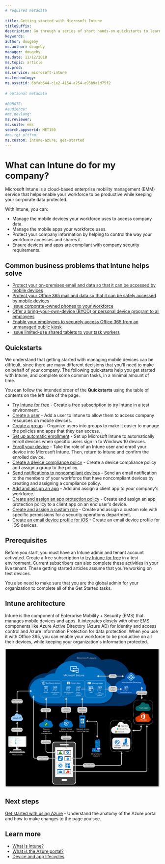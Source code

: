 ```yaml
---
# required metadata

title: Getting started with Microsoft Intune
titleSuffix: 
description: Go through a series of short hands-on quickstarts to learn about Intune.
keywords:
author: dougeby
ms.author: dougeby
manager: dougeby
ms.date: 11/12/2018
ms.topic: article
ms.prod:
ms.service: microsoft-intune
ms.technology:
ms.assetid: 6bfab644-c1e2-4154-a254-e95b9a1d75f2

# optional metadata

#ROBOTS:
#audience:
#ms.devlang:
ms.reviewer:
ms.suite: ems
search.appverid: MET150
#ms.tgt_pltfrm:
ms.custom: intune-azure; get-started
---
```


# What can Intune do for my company?
Microsoft Intune is a cloud-based enterprise mobility management (EMM) service that helps enable your workforce to be productive while keeping your corporate data protected.

With Intune, you can:

- Manage the mobile devices your workforce uses to access company data.
- Manage the mobile apps your workforce uses.
- Protect your company information by helping to control the way your workforce accesses and shares it.
- Ensure devices and apps are compliant with company security requirements.

## Common business problems that Intune helps solve

* [Protect your on-premises email and data so that it can be accessed by mobile devices](common-scenarios.md#protecting-your-on-premises-email-and-data-so-it-can-be-safely-accessed-by-mobile-devices)
* [Protect your Office 365 mail and data so that it can be safely accessed by mobile devices](common-scenarios.md#protecting-your-office-365-email-and-data-so-it-can-be-safely-accessed-by-mobile-devices)
* [Issue corporate-owned phones to your workforce](common-scenarios.md#issue-corporate-owned-phones-to-your-employees)
* [Offer a bring-your-own-device (BYOD) or personal device program to all employees](common-scenarios.md#offer-a-bring-your-own-device-program-to-all-employees)
* [Enable your employees to securely access Office 365 from an unmanaged public kiosk](common-scenarios.md#enable-your-employees-to-securely-access-office-365-from-an-unmanaged-public-kiosk)
* [Issue limited-use shared tablets to your task workers](common-scenarios.md#issue-limited-use-shared-tablets-to-your-employees)

## Quickstarts

We understand that getting started with managing mobile devices can be difficult, since there are many different decisions that you'll need to make on behalf of your company. The following quickstarts help you get started with Intune, and complete some common tasks, in a minimal amount of time.

You can follow the intended order of the **Quickstarts** using the table of contents on the left side of the page.

- [Try Intune for free](free-trial-sign-up.md) - Create a free subscription to try Intune in a test environment.    
- [Create a user](quickstart-create-user.md) - Add a user to Intune to allow them to access company resources on mobile devices.
- [Create a group](quickstart-create-group.md) - Organize users into groups to make it easier to manage the policies and apps that they can access.
- [Set up automatic enrollment](quickstart-setup-auto-enrollment.md) - Set up Microsoft Intune to automatically enroll devices when specific users sign in to Windows 10 devices.
- [Enroll your device](quickstart-enroll-windows-device.md) - Take the role of an Intune user and enroll your device into Microsoft Intune. Then, return to Intune and confirm the enrolled device.
- [Create a device compliance policy](quickstart-set-password-length-android.md) - Create a device compliance policy and assign a group to the policy.
- [Send notifications to noncompliant devices](quickstart-send-notification.md) - Send an email notification to the members of your workforce that have noncompliant devices by creating and assigning a compliance policy.
- [Add and assign an app](quickstart-add-assign-app.md) - Add and assign a client app to your company's workforce.
- [Create and assign an app protection policy](quickstart-create-assign-app-policy.md) - Create and assign an app protection policy to a client app on an end user's device.
- [Create and assign a custom role](quickstart-create-custom-role.md) - Create and assign a custom role with specific permissions for a security operations department. 
- [Create an email device profile for iOS](quickstart-email-profile.md) - Create an email device profile for iOS devices.

## Prerequisites

Before you start, you must have an Intune admin and tenant account activated. Create a free subscription to [try Intune for free](free-trial-sign-up.md) in a test environment. Current subscribers can also complete these activities in your live tenant. These getting started articles assume that you're working on test devices.

You also need to make sure that you are the global admin for your organization to complete all of the Get Started tasks.

## Intune architecture

Intune is the component of Enterprise Mobility + Security (EMS) that manages mobile devices and apps. It integrates closely with other EMS components like Azure Active Directory (Azure AD) for identity and access control and Azure Information Protection for data protection. When you use it with Office 365, you can enable your workforce to be productive on all their devices, while keeping your organization's information protected.

![High-level architectural diagram for Microsoft Intune](/intune/media/intunearchitecture.svg)

## Next steps

[Get started with using Azure](get-started-azure.md) - Understand the anatomy of the Azure portal and how to make changes to the page you see.

## Learn more

* [What is Intune?](introduction-intune.md)
* [What is the Azure portal?](what-is-intune.md)
* [Device and app lifecycles](introduction-device-app-lifecycles.md)